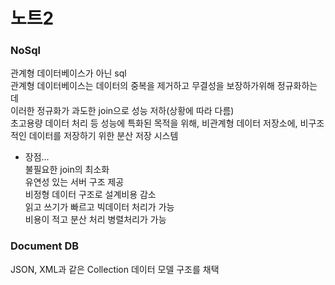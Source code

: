 # 노트2

### NoSql
관계형 데이터베이스가 아닌 sql  
관계형 데이터베이스는 데이터의 중복을 제거하고 무결성을 보장하가위해 정규화하는데  
이러한 정규화가 과도한 join으로 성능 저하(상황에 따라 다름)  
초고용량 데이터 처리 등 성능에 특화된 목적을 위해, 비관계형 데이터 저장소에, 비구조적인 데이터를 저장하기 위한 분산 저장 시스템   
* 장점...  
불필요한 join의 최소화  
유연성 있는 서버 구조 제공  
비정형 데이터 구조로 설계비용 감소  
읽고 쓰기가 빠르고 빅데이터 처리가 가능  
비용이 적고 분산 처리 병렬처리가 가능 



### Document DB
JSON, XML과 같은 Collection 데이터 모델 구조를 채택  

